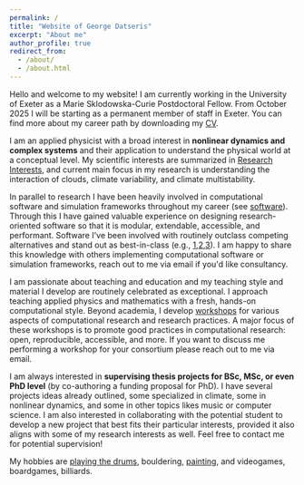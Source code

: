 ```yaml
---
permalink: /
title: "Website of George Datseris"
excerpt: "About me"
author_profile: true
redirect_from:
  - /about/
  - /about.html
---
```


Hello and welcome to my website! I am currently working in the University of Exeter as a Marie Sklodowska-Curie Postdoctoral Fellow.
From October 2025 I will be starting as a permanent member of staff in Exeter. You can find more about my career path by downloading my [CV](/cv).

I am an applied physicist with a broad interest in **nonlinear dynamics and complex systems** and their application to understand the physical world at a conceptual level. My scientific interests are summarized in [Research Interests](/research), and current main focus in my research is understanding the interaction of clouds, climate variability, and climate multistability. 

In parallel to research I have been heavily involved in computational software and simulation frameworks throughout my career (see [software](/software)).
Through this I have gained valuable experience on designing research-oriented software so that it is modular, extendable, accessible, and performant. Software I've been involved with routinely outclass competing alternatives and stand out as best-in-class (e.g., [1](https://github.com/JuliaDynamics/DynamicalSystems.jl/blob/main/README.md),[2](https://arxiv.org/abs/2406.05011),[3](https://github.com/JuliaDynamics/ABMFrameworksComparison)). I am happy to share this knowledge with others implementing computational software or simulation frameworks, reach out to me via email if you'd like consultancy.

I am passionate about teaching and education and my teaching style and material I develop are routinely celebrated as exceptional. I approach teaching applied physics and mathematics with a fresh, hands-on computational style. Beyond academia, I develop [workshops](/workshops) for various aspects of computational research and research practices. A major focus of these workshops is to promote good practices in computational research: open, reproducible, accessible, and more. If you want to discuss me performing a workshop for your consortium please reach out to me via email.

I am always interested in **supervising thesis projects for BSc, MSc, or even PhD level** (by co-authoring a funding proposal for PhD).
I have several projects ideas already outlined, some specialized in climate, some in nonlinear dynamics, and some in other topics likes music or computer science.
I am also interested in collaborating with the potential student to develop a new project that best fits their particular interests, provided it also aligns with some of my research interests as well. Feel free to contact me for potential supervision!

My hobbies are [playing the drums](/music), bouldering, [painting](https://www.facebook.com/DatsasSPA/), and videogames, boardgames, billiards.
